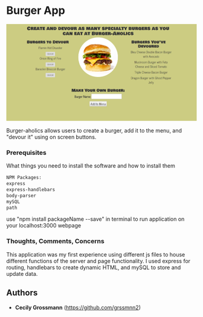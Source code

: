 # Burger App

![Title Page](public/assets/img/main.PNG)

Burger-aholics allows users to create a burger, add it to the menu, and "devour it" using on screen buttons.

### Prerequisites

What things you need to install the software and how to install them

```
NPM Packages:
express
express-handlebars
body-parser
mySQL
path
```
use "npm install packageName --save" in terminal to run application on your localhost:3000 webpage

### Thoughts, Comments, Concerns

This application was my first experience using different js files to house different functions of the server and page functionality. I used express for routing, handlebars to create dynamic HTML, and mySQL to store and update data.

## Authors

* **Cecily Grossmann** (https://github.com/grssmnn2)